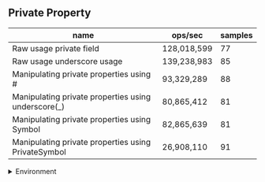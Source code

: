 ## Private Property

|name|ops/sec|samples|
|-|-|-|
|Raw usage private field|128,018,599|77|
|Raw usage underscore usage|139,238,983|85|
|Manipulating private properties using #|93,329,289|88|
|Manipulating private properties using underscore(_)|80,865,412|81|
|Manipulating private properties using Symbol|82,865,639|81|
|Manipulating private properties using PrivateSymbol|26,908,110|91|


<details>
<summary>Environment</summary>

* __Machine:__ linux x64 | 2 vCPUs | 6.8GB Mem
* __Run:__ Tue Oct 03 2023 01:28:41 GMT+0000 (Coordinated Universal Time)
</details>

